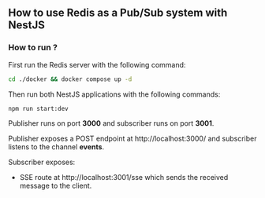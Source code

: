 ## How to use Redis as a Pub/Sub system with NestJS

### How to run ?

First run the Redis server with the following command:

```bash
cd ./docker && docker compose up -d
```

Then run both NestJS applications with the following commands:

```bash
npm run start:dev
```

Publisher runs on port **3000** and subscriber runs on port **3001**.

Publisher exposes a POST endpoint at http://localhost:3000/ and subscriber listens to the channel **events**.

Subscriber exposes:

- SSE route at http://localhost:3001/sse which sends the received message to the client.
